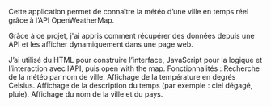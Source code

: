 Cette application permet de connaître la météo d’une ville en temps réel grâce à l’API OpenWeatherMap.

Grâce à ce projet, j'ai appris comment récupérer des données depuis une API et les afficher dynamiquement dans une page web.

J’ai utilisé du HTML pour construire l’interface, JavaScript pour la logique et l’interaction avec l’API, puis open with the map.
Fonctionnalités :
Recherche de la météo par nom de ville.
Affichage de la température en degrés Celsius.
Affichage de la description du temps (par exemple : ciel dégagé, pluie).
Affichage du nom de la ville et du pays.
